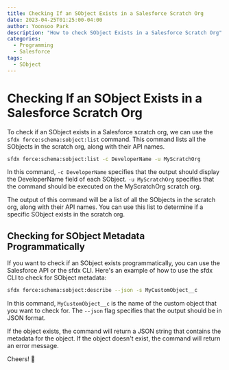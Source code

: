 ```yaml
---
title: Checking If an SObject Exists in a Salesforce Scratch Org
date: 2023-04-25T01:25:00-04:00
author: Yoonsoo Park
description: "How to check SObject Exists in a Salesforce Scratch Org"
categories:
  - Programming
  - Salesforce
tags:
  - SObject
---
```


# Checking If an SObject Exists in a Salesforce Scratch Org

To check if an SObject exists in a Salesforce scratch org, we can use the `sfdx force:schema:sobject:list` command. This command lists all the SObjects in the scratch org, along with their API names.

```bash
sfdx force:schema:sobject:list -c DeveloperName -u MyScratchOrg
```

In this command, `-c DeveloperName` specifies that the output should display the DeveloperName field of each SObject. `-u MyScratchOrg` specifies that the command should be executed on the MyScratchOrg scratch org.

The output of this command will be a list of all the SObjects in the scratch org, along with their API names. You can use this list to determine if a specific SObject exists in the scratch org.

## Checking for SObject Metadata Programmatically

If you want to check if an SObject exists programmatically, you can use the Salesforce API or the sfdx CLI. Here's an example of how to use the sfdx CLI to check for SObject metadata:

```bash
sfdx force:schema:sobject:describe --json -s MyCustomObject__c
```

In this command, `MyCustomObject__c` is the name of the custom object that you want to check for. The `--json` flag specifies that the output should be in JSON format.

If the object exists, the command will return a JSON string that contains the metadata for the object. If the object doesn't exist, the command will return an error message.

Cheers! 🍺
